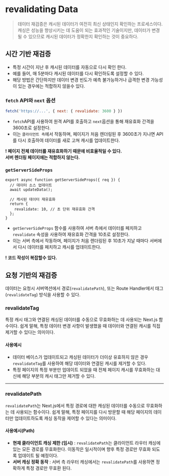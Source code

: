 # revalidating Data

> 데이터 재검증은 캐시된 데이터가 여전히 최신 상태인지 확인하는 프로세스이다. 캐싱은 성능을 향상시키는 데 도움이 되는 효과적인 기술이지만, 데이터가 변경될 수 있으므로 캐시된 데이터가 정확한지 확인하는 것이 중요하다.

## 시간 기반 재검증

- 특정 시간이 지난 후 캐시된 데이터를 자동으로 다시 확인 한다.
- 예를 들어, 매 5분마다 캐시된 데이터를 다시 확인하도록 설정할 수 있다.
- 해당 방법은 간단하지만 데이터 변경 빈도가 예측 불가능하거나 급격한 변경 가능성이 있는 경우에는 적합하지 않을수 있다.


### `fetch` API와 `next` 옵션

```jsx
fetch('https://...', { next: { revalidate: 3600 } })
```

- `fetch`API를 사용하여 원격 API를 호출하고 `next`옵션을 통해 재유효화 간격을 3600초로 설정한다. 
- 이는 `클라이언트 측`에서 작동하며, 페이지가 처음 렌더링된 후 3600초가 지나면 API를 다시 호출하여 데이터를 새로 고쳐 캐시를 업데이트한다.

**! 페이지 전체 데이터를 재유효화하기 때문에 비효율적일 수 있다.  
서버 렌더링 페이지에는 적합하지 않는다.**

### `getServerSideProps`

```tsx
export async function getServerSideProps({ req }) {
  // 데이터 소스 업데이트
  await updateData();

  // 캐시된 데이터 재유효화
  return {
    revalidate: 10, // 초 단위 재유효화 간격
  };
}
```

- `getServerSideProps` 함수를 사용하여 서버 측에서 데이터를 페치하고 `revalidate` 속성을 사용하여 재유효화 간격을 10초로 설정한다.
- 이는 서버 측에서 작동하며, 페이지가 처음 렌더링된 후 10초가 지날 때마다 서버에서 다시 데이터를 페치하고 캐시를 업데이트한다.

**! 코드 작성이 복잡할수 있다.**

## 요청 기반의 재검증 

데이터는 요청시 서버액션에서 경로(`revalidatePath`), 또는 Route Handler에서 태그 (`revalidateTag`) 방식을 사용할 수 있다.

### revalidateTag

특정 캐시 태그와 연결된 캐싱된 데이터를 수동으로 무효화하는 데 사용되는 Next.js 함수이다. 쉽게 말해, 특정 데이터 변경 사항이 발생했을 때 데이터와 연결된 캐시를 직접 제거할 수 있다는 의미이다.  

#### 사용예시

- 데이터 베이스가 업데이트되고 캐싱된 데이터가 더이상 유효하지 않은 경우
`revalidateTag`를 사용하여 해당 데이터와 연결된 캐시를 제거할 수 있다.
- 특정 페이지의 특정 부분만 업데이트 되었을 때 전체 페이지 캐시를 무효화하는 대신에 해당 부분의 캐시 태그만 제거할 수 있다.

---
  

### revalidatePath

`revalidatePath`는 Next.js에서 특정 경로에 대한 캐싱된 데이터를 수동으로 무효화하는 데 사용되는 함수이다. 쉽게 말해, 특정 페이지를 다시 방문할 때 해당 페이지의 데이터만 업데이트하도록 캐싱 동작을 제어할 수 있다는 의미이다.

#### 사용예시(Path)

- **현재 클라이언트 캐싱 제한 (임시)** : `revalidatePath`는 클라이언트 라우터 캐싱에 있는 모든 경로를 무효화한다. 이동작은 일시적이며 향후 특정 경로만 무효화 되도록 업데이트 될 예정이다.
- **서버 캐싱 정확 동작** : 서버 측 라우터 캐싱에서는 `revalidatePath`를 사용하면 정확하게 특정 경로만 무효환 된다.


